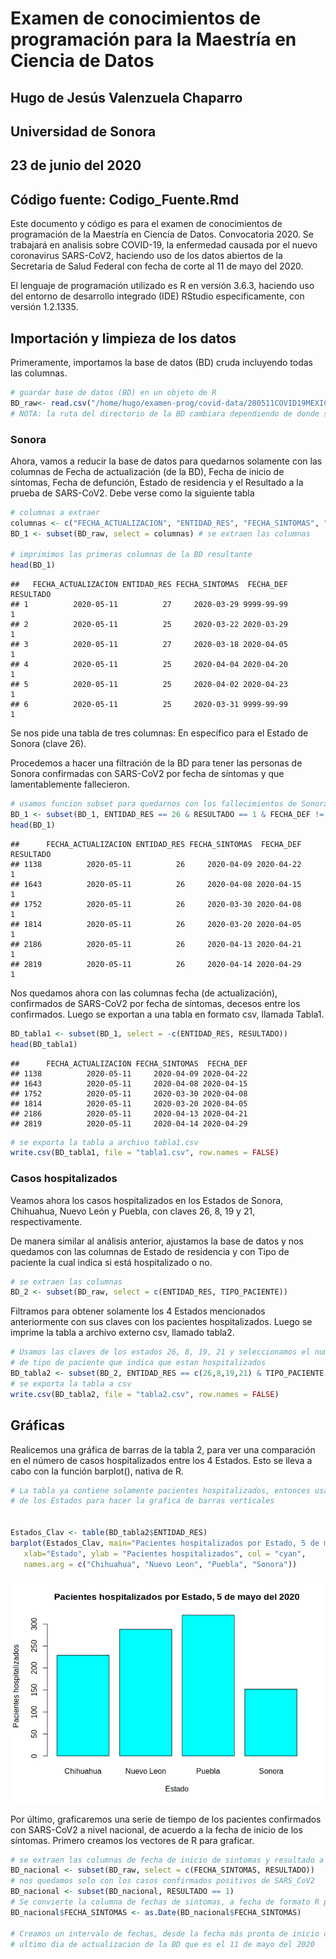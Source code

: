 Examen de conocimientos de programación para la Maestría en Ciencia de Datos
============================================================================

Hugo de Jesús Valenzuela Chaparro
---------------------------------

Universidad de Sonora
---------------------

23 de junio del 2020
--------------------

Código fuente: Codigo\_Fuente.Rmd
---------------------------------

Este documento y código es para el examen de conocimientos de
programación de la Maestría en Ciencia de Datos. Convocatoria 2020. Se
trabajará en analisis sobre COVID-19, la enfermedad causada por el nuevo
coronavirus SARS-CoV2, haciendo uso de los datos abiertos de la
Secretaria de Salud Federal con fecha de corte al 11 de mayo del 2020.

El lenguaje de programación utilizado es R en versión 3.6.3, haciendo
uso del entorno de desarrollo integrado (IDE) RStudio especificamente,
con versión 1.2.1335.

Importación y limpieza de los datos
-----------------------------------

Primeramente, importamos la base de datos (BD) cruda incluyendo todas
las columnas.

``` r
# guardar base de datos (BD) en un objeto de R
BD_raw<- read.csv("/home/hugo/examen-prog/covid-data/200511COVID19MEXICO.csv", header = TRUE, sep = ",")
# NOTA: la ruta del directorio de la BD cambiara dependiendo de donde se corra el codigo
```

### Sonora

Ahora, vamos a reducir la base de datos para quedarnos solamente con las
columnas de Fecha de actualización (de la BD), Fecha de inicio de
síntomas, Fecha de defunción, Estado de residencia y el Resultado a la
prueba de SARS-CoV2. Debe verse como la siguiente tabla

``` r
# columnas a extraer
columnas <- c("FECHA_ACTUALIZACION", "ENTIDAD_RES", "FECHA_SINTOMAS", "FECHA_DEF", "RESULTADO")
BD_1 <- subset(BD_raw, select = columnas) # se extraen las columnas

# imprimimos las primeras columnas de la BD resultante
head(BD_1)
```

    ##   FECHA_ACTUALIZACION ENTIDAD_RES FECHA_SINTOMAS  FECHA_DEF RESULTADO
    ## 1          2020-05-11          27     2020-03-29 9999-99-99         1
    ## 2          2020-05-11          25     2020-03-22 2020-03-29         1
    ## 3          2020-05-11          27     2020-03-18 2020-04-05         1
    ## 4          2020-05-11          25     2020-04-04 2020-04-20         1
    ## 5          2020-05-11          25     2020-04-02 2020-04-23         1
    ## 6          2020-05-11          25     2020-03-31 9999-99-99         1

Se nos pide una tabla de tres columnas: En específico para el Estado de
Sonora (clave 26).

Procedemos a hacer una filtración de la BD para tener las personas de
Sonora confirmadas con SARS-CoV2 por fecha de síntomas y que
lamentablemente fallecieron.

``` r
# usamos funcion subset para quedarnos con los fallecimientos de Sonora, con resultado de SARS-CoV2 positivo
BD_1 <- subset(BD_1, ENTIDAD_RES == 26 & RESULTADO == 1 & FECHA_DEF != "9999-99-99")
head(BD_1)
```

    ##      FECHA_ACTUALIZACION ENTIDAD_RES FECHA_SINTOMAS  FECHA_DEF RESULTADO
    ## 1138          2020-05-11          26     2020-04-09 2020-04-22         1
    ## 1643          2020-05-11          26     2020-04-08 2020-04-15         1
    ## 1752          2020-05-11          26     2020-03-30 2020-04-08         1
    ## 1814          2020-05-11          26     2020-03-20 2020-04-05         1
    ## 2186          2020-05-11          26     2020-04-13 2020-04-21         1
    ## 2819          2020-05-11          26     2020-04-14 2020-04-29         1

Nos quedamos ahora con las columnas fecha (de actualización),
confirmados de SARS-CoV2 por fecha de síntomas, decesos entre los
confirmados. Luego se exportan a una tabla en formato csv, llamada
Tabla1.

``` r
BD_tabla1 <- subset(BD_1, select = -c(ENTIDAD_RES, RESULTADO))
head(BD_tabla1)
```

    ##      FECHA_ACTUALIZACION FECHA_SINTOMAS  FECHA_DEF
    ## 1138          2020-05-11     2020-04-09 2020-04-22
    ## 1643          2020-05-11     2020-04-08 2020-04-15
    ## 1752          2020-05-11     2020-03-30 2020-04-08
    ## 1814          2020-05-11     2020-03-20 2020-04-05
    ## 2186          2020-05-11     2020-04-13 2020-04-21
    ## 2819          2020-05-11     2020-04-14 2020-04-29

``` r
# se exporta la tabla a archivo tabla1.csv
write.csv(BD_tabla1, file = "tabla1.csv", row.names = FALSE)
```

### Casos hospitalizados

Veamos ahora los casos hospitalizados en los Estados de Sonora,
Chihuahua, Nuevo León y Puebla, con claves 26, 8, 19 y 21,
respectivamente.

De manera similar al análisis anterior, ajustamos la base de datos y nos
quedamos con las columnas de Estado de residencia y con Tipo de paciente
la cual indica si está hospitalizado o no.

``` r
# se extraen las columnas
BD_2 <- subset(BD_raw, select = c(ENTIDAD_RES, TIPO_PACIENTE)) 
```

Filtramos para obtener solamente los 4 Estados mencionados anteriormente
con sus claves con los pacientes hospitalizados. Luego se imprime la
tabla a archivo externo csv, llamado tabla2.

``` r
# Usamos las claves de los estados 26, 8, 19, 21 y seleccionamos el numero 2 de la columna
# de tipo de paciente que indica que estan hospitalizados
BD_tabla2 <- subset(BD_2, ENTIDAD_RES == c(26,8,19,21) & TIPO_PACIENTE == 2)
# se exporta la tabla a csv
write.csv(BD_tabla2, file = "tabla2.csv", row.names = FALSE)
```

Gráficas
--------

Realicemos una gráfica de barras de la tabla 2, para ver una comparación
en el número de casos hospitalizados entre los 4 Estados. Esto se lleva
a cabo con la función barplot(), nativa de R.

``` r
# La tabla ya contiene solamente pacientes hospitalizados, entonces usamos la variable 
# de los Estados para hacer la grafica de barras verticales


Estados_Clav <- table(BD_tabla2$ENTIDAD_RES)
barplot(Estados_Clav, main="Pacientes hospitalizados por Estado, 5 de mayo del 2020",
   xlab="Estado", ylab = "Pacientes hospitalizados", col = "cyan",
   names.arg = c("Chihuahua", "Nuevo Leon", "Puebla", "Sonora")) 
```

![](Grafica-1.png)

Por último, graficaremos una serie de tiempo de los pacientes
confirmados con SARS-CoV2 a nivel nacional, de acuerdo a la fecha de
inicio de los síntomas. Primero creamos los vectores de R para graficar.

``` r
# se extraen las columnas de fecha de inicio de sintomas y resultado a SARS-CoV2
BD_nacional <- subset(BD_raw, select = c(FECHA_SINTOMAS, RESULTADO))
# nos quedamos solo con los casos confirmados positivos de SARS_CoV2
BD_nacional <- subset(BD_nacional, RESULTADO == 1)
# Se convierte la columna de fechas de sintomas, a fecha de formato R para poder graficar despues
BD_nacional$FECHA_SINTOMAS <- as.Date(BD_nacional$FECHA_SINTOMAS)

# Creamos un intervalo de fechas, desde la fecha más pronta de inicio de sintomas hasta el
# ultimo dia de actualizacion de la BD que es el 11 de mayo del 2020
```
